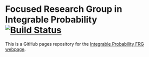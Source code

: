 # Focused Research Group in Integrable Probability &nbsp;&nbsp;&nbsp;&nbsp; [![Build Status](https://travis-ci.org/int-prob/int-prob-code.svg?branch=master)](https://travis-ci.org/int-prob/int-prob-code/builds)

This is a GitHub pages repository for the [Integrable Probability FRG webpage](http://frg.int-prob.org/).
